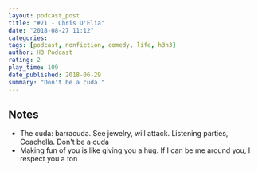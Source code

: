 ```yaml
---
layout: podcast_post
title: "#71 - Chris D'Elia"
date: "2018-08-27 11:12"
categories:
tags: [podcast, nonfiction, comedy, life, h3h3]
author: H3 Podcast
rating: 2
play_time: 109
date_published: 2018-06-29
summary: "Don't be a cuda."
---
```


## Notes

* The cuda: barracuda. See jewelry, will attack. Listening parties, Coachella.
Don't be a cuda
* Making fun of you is like giving you a hug. If I can be me around you, I
  respect you a ton
